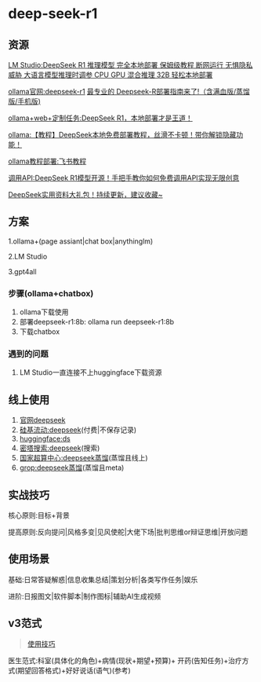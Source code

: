 # deep-seek-r1

## 资源

[LM Studio:DeepSeek R1 推理模型 完全本地部署 保姆级教程 断网运行 无惧隐私威胁 大语言模型推理时调参 CPU GPU 混合推理 32B 轻松本地部署](https://www.bilibili.com/video/BV1NGf2YtE8r/?spm_id_from=333.337.search-card.all.click&vd_source=c1b032615249e371a441348715da69ba)

[ollama官网:deepseek-r1](https://ollama.com/library/deepseek-r1:8b)
[最专业的 Deepseek-R部署指南来了!（含满血版/蒸馏版/手机版)](https://news.qq.com/rain/a/20250128A03MUW00)

[ollama+web+定制任务:DeepSeek R1，本地部署才是王道！](https://www.bilibili.com/video/BV1NBfSYMEG8/?vd_source=c1b032615249e371a441348715da69ba)

[ollama:【教程】DeepSeek本地免费部署教程，丝滑不卡顿！带你解锁隐藏功能！](https://www.bilibili.com/video/BV1viFaeBE3z/?vd_source=c1b032615249e371a441348715da69ba)

[ollama教程部署:飞书教程](https://xw8otguvduo.feishu.cn/docx/LqjsdrGgoooyiJxb6IacEp7Bnlq)

[调用API:DeepSeek R1模型开源！手把手教你如何免费调用API实现无限创意](https://www.bilibili.com/video/BV1HuFAeeEse/?spm_id_from=333.337.search-card.all.click&vd_source=c1b032615249e371a441348715da69ba)

[DeepSeek实用资料大礼包！持续更新，建议收藏~](https://mp.weixin.qq.com/s/WaHkAhODp9S9cy_we2PpbQ)

## 方案

1.ollama+(page assiant|chat box|anythinglm)

2.LM Studio

3.gpt4all

### 步骤(ollama+chatbox)

1. ollama下载使用
2. 部署deepseek-r1:8b: ollama run deepseek-r1:8b
3. 下载chatbox

### 遇到的问题

1. LM Studio一直连接不上huggingface下载资源

## 线上使用

1. [官网deepseek](https://www.deepseek.com/)
2. [硅基流动:deepseek](https://cloud.siliconflow.cn/models)(付费|不保存记录)
3. [huggingface:ds](https://huggingface.co/deepseek-ai/DeepSeek-R1)
4. [密塔搜索:deepseek](https://metaso.cn/)(搜索)
5. [国家超算中心:deepseek蒸馏](https://www.scnet.cn/ui/mall/)(蒸馏且线上)
6. [grop:deepseek蒸馏](https://groq.com/)(蒸馏且meta)

## 实战技巧

核心原则:目标+背景

提高原则:反向提问|风格多变|见风使舵|大佬下场|批判思维or辩证思维|开放问题

## 使用场景

基础:日常答疑解惑|信息收集总结|策划分析|各类写作任务|娱乐

进阶:日报图文|软件脚本|制作图标|辅助AI生成视频

## v3范式

> [使用技巧](https://www.bilibili.com/opus/1029991698000773128)

医生范式:科室(具体化的角色)+病情(现状+期望+预算)+ 开药(告知任务)+治疗方式(期望回答格式)+好好说话(语气)(参考)

